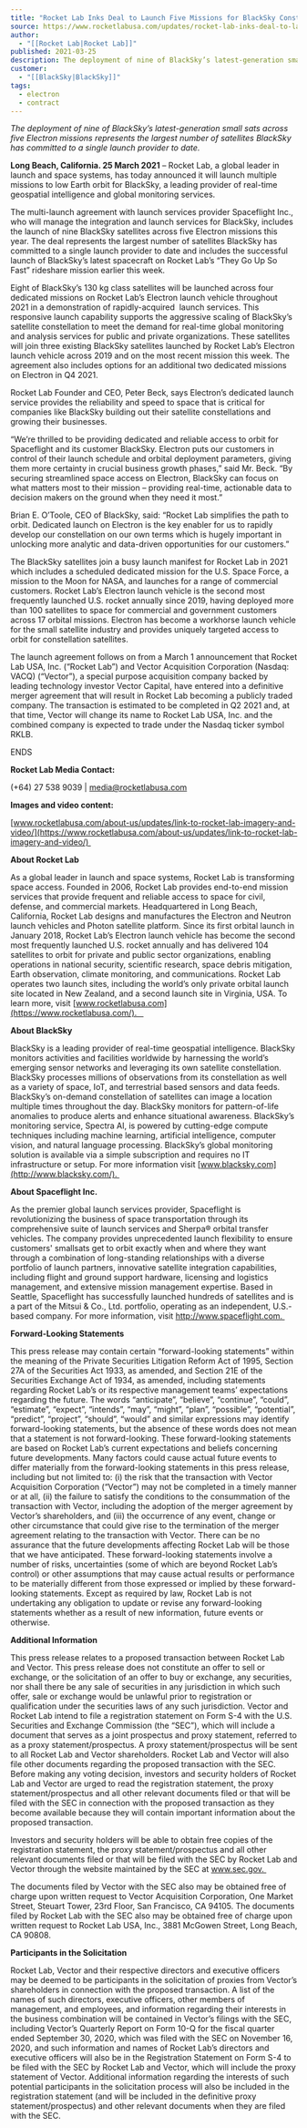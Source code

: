 ```yaml
---
title: "Rocket Lab Inks Deal to Launch Five Missions for BlackSky Constellation  "
source: https://www.rocketlabusa.com/updates/rocket-lab-inks-deal-to-launch-five-missions-for-blacksky-constellation/
author:
  - "[[Rocket Lab|Rocket Lab]]"
published: 2021-03-25
description: The deployment of nine of BlackSky’s latest-generation small sats across five Electron missions represents the largest number of satellites BlackSky has committed to a single launch provider to date.
customer:
  - "[[BlackSky|BlackSky]]"
tags:
  - electron
  - contract
---
```

*The deployment of nine of BlackSky’s latest-generation small sats across five Electron missions represents the largest number of satellites BlackSky has committed to a single launch provider to date.* 

**Long Beach, California. 25 March 2021** – Rocket Lab, a global leader in launch and space systems, has today announced it will launch multiple missions to low Earth orbit for BlackSky, a leading provider of real-time geospatial intelligence and global monitoring services. 

The multi-launch agreement with launch services provider Spaceflight Inc., who will manage the integration and launch services for BlackSky, includes the launch of nine BlackSky satellites across five Electron missions this year. The deal represents the largest number of satellites BlackSky has committed to a single launch provider to date and includes the successful launch of BlackSky’s latest spacecraft on Rocket Lab’s “They Go Up So Fast” rideshare mission earlier this week.  

Eight of BlackSky’s 130 kg class satellites will be launched across four dedicated missions on Rocket Lab’s Electron launch vehicle throughout 2021 in a demonstration of rapidly-acquired  launch services. This responsive launch capability supports the aggressive scaling of BlackSky’s satellite constellation to meet the demand for real-time global monitoring and analysis services for public and private organizations. These satellites will join three existing BlackSky satellites launched by Rocket Lab’s Electron launch vehicle across 2019 and on the most recent mission this week. The agreement also includes options for an additional two dedicated missions on Electron in Q4 2021.  

Rocket Lab Founder and CEO, Peter Beck, says Electron’s dedicated launch service provides the reliability and speed to space that is critical for companies like BlackSky building out their satellite constellations and growing their businesses. 

“We’re thrilled to be providing dedicated and reliable access to orbit for Spaceflight and its customer BlackSky. Electron puts our customers in control of their launch schedule and orbital deployment parameters, giving them more certainty in crucial business growth phases,” said Mr. Beck. “By securing streamlined space access on Electron, BlackSky can focus on what matters most to their mission – providing real-time, actionable data to decision makers on the ground when they need it most.” 

Brian E. O’Toole, CEO of BlackSky, said: “Rocket Lab simplifies the path to orbit. Dedicated launch on Electron is the key enabler for us to rapidly develop our constellation on our own terms which is hugely important in unlocking more analytic and data-driven opportunities for our customers.” 

The BlackSky satellites join a busy launch manifest for Rocket Lab in 2021 which includes a scheduled dedicated mission for the U.S. Space Force, a mission to the Moon for NASA, and launches for a range of commercial customers. Rocket Lab’s Electron launch vehicle is the second most frequently launched U.S. rocket annually since 2019, having deployed more than 100 satellites to space for commercial and government customers across 17 orbital missions. Electron has become a workhorse launch vehicle for the small satellite industry and provides uniquely targeted access to orbit for constellation satellites.   

The launch agreement follows on from a March 1 announcement that Rocket Lab USA, Inc. (“Rocket Lab”) and Vector Acquisition Corporation (Nasdaq: VACQ) (“Vector”), a special purpose acquisition company backed by leading technology investor Vector Capital, have entered into a definitive merger agreement that will result in Rocket Lab becoming a publicly traded company. The transaction is estimated to be completed in Q2 2021 and, at that time, Vector will change its name to Rocket Lab USA, Inc. and the combined company is expected to trade under the Nasdaq ticker symbol RKLB. 

ENDS 

**Rocket Lab Media Contact:** 

(+64) 27 538 9039 | media@rocketlabusa.com 

**Images and video content:** 

[www.rocketlabusa.com/about-us/updates/link-to-rocket-lab-imagery-and-video/](https://www.rocketlabusa.com/about-us/updates/link-to-rocket-lab-imagery-and-video/) 

**About Rocket Lab** 

As a global leader in launch and space systems, Rocket Lab is transforming space access. Founded in 2006, Rocket Lab provides end-to-end mission services that provide frequent and reliable access to space for civil, defense, and commercial markets. Headquartered in Long Beach, California, Rocket Lab designs and manufactures the Electron and Neutron launch vehicles and Photon satellite platform. Since its first orbital launch in January 2018, Rocket Lab’s Electron launch vehicle has become the second most frequently launched U.S. rocket annually and has delivered 104 satellites to orbit for private and public sector organizations, enabling operations in national security, scientific research, space debris mitigation, Earth observation, climate monitoring, and communications. Rocket Lab operates two launch sites, including the world’s only private orbital launch site located in New Zealand, and a second launch site in Virginia, USA. To learn more, visit [www.rocketlabusa.com](https://www.rocketlabusa.com/).   

**About BlackSky** 

BlackSky is a leading provider of real-time geospatial intelligence. BlackSky monitors activities and facilities worldwide by harnessing the world’s emerging sensor networks and leveraging its own satellite constellation. BlackSky processes millions of observations from its constellation as well as a variety of space, IoT, and terrestrial based sensors and data feeds. BlackSky’s on-demand constellation of satellites can image a location multiple times throughout the day. BlackSky monitors for pattern-of-life anomalies to produce alerts and enhance situational awareness. BlackSky’s monitoring service, Spectra AI, is powered by cutting-edge compute techniques including machine learning, artificial intelligence, computer vision, and natural language processing. BlackSky’s global monitoring solution is available via a simple subscription and requires no IT infrastructure or setup. For more information visit [www.blacksky.com](http://www.blacksky.com/). 

**About Spaceflight Inc.** 

As the premier global launch services provider, Spaceflight is revolutionizing the business of space transportation through its comprehensive suite of launch services and Sherpa® orbital transfer vehicles. The company provides unprecedented launch flexibility to ensure customers' smallsats get to orbit exactly when and where they want through a combination of long-standing relationships with a diverse portfolio of launch partners, innovative satellite integration capabilities, including flight and ground support hardware, licensing and logistics management, and extensive mission management expertise. Based in Seattle, Spaceflight has successfully launched hundreds of satellites and is a part of the Mitsui & Co., Ltd. portfolio, operating as an independent, U.S.-based company. For more information, visit http://www.spaceflight.com. 

**Forward-Looking Statements** 

This press release may contain certain “forward-looking statements” within the meaning of the Private Securities Litigation Reform Act of 1995, Section 27A of the Securities Act 1933, as amended, and Section 21E of the Securities Exchange Act of 1934, as amended, including statements regarding Rocket Lab’s or its respective management teams’ expectations regarding the future. The words “anticipate”, “believe”, “continue”, “could”, “estimate”, “expect”, “intends”, “may”, “might”, “plan”, “possible”, “potential”, “predict”, “project”, “should”, “would” and similar expressions may identify forward-looking statements, but the absence of these words does not mean that a statement is not forward-looking. These forward-looking statements are based on Rocket Lab’s current expectations and beliefs concerning future developments. Many factors could cause actual future events to differ materially from the forward-looking statements in this press release, including but not limited to: (i) the risk that the transaction with Vector Acquisition Corporation (“Vector”) may not be completed in a timely manner or at all, (ii) the failure to satisfy the conditions to the consummation of the transaction with Vector, including the adoption of the merger agreement by Vector’s shareholders, and (iii) the occurrence of any event, change or other circumstance that could give rise to the termination of the merger agreement relating to the transaction with Vector. There can be no assurance that the future developments affecting Rocket Lab will be those that we have anticipated. These forward-looking statements involve a number of risks, uncertainties (some of which are beyond Rocket Lab’s control) or other assumptions that may cause actual results or performance to be materially different from those expressed or implied by these forward-looking statements. Except as required by law, Rocket Lab is not undertaking any obligation to update or revise any forward-looking statements whether as a result of new information, future events or otherwise.  

**Additional Information** 

This press release relates to a proposed transaction between Rocket Lab and Vector. This press release does not constitute an offer to sell or exchange, or the solicitation of an offer to buy or exchange, any securities, nor shall there be any sale of securities in any jurisdiction in which such offer, sale or exchange would be unlawful prior to registration or qualification under the securities laws of any such jurisdiction. Vector and Rocket Lab intend to file a registration statement on Form S-4 with the U.S. Securities and Exchange Commission (the “SEC”), which will include a document that serves as a joint prospectus and proxy statement, referred to as a proxy statement/prospectus. A proxy statement/prospectus will be sent to all Rocket Lab and Vector shareholders. Rocket Lab and Vector will also file other documents regarding the proposed transaction with the SEC. Before making any voting decision, investors and security holders of Rocket Lab and Vector are urged to read the registration statement, the proxy statement/prospectus and all other relevant documents filed or that will be filed with the SEC in connection with the proposed transaction as they become available because they will contain important information about the proposed transaction. 

Investors and security holders will be able to obtain free copies of the registration statement, the proxy statement/prospectus and all other relevant documents filed or that will be filed with the SEC by Rocket Lab and Vector through the website maintained by the SEC at www.sec.gov. 

The documents filed by Vector with the SEC also may be obtained free of charge upon written request to Vector Acquisition Corporation, One Market Street, Steuart Tower, 23rd Floor, San Francisco, CA 94105. The documents filed by Rocket Lab with the SEC also may be obtained free of charge upon written request to Rocket Lab USA, Inc., 3881 McGowen Street, Long Beach, CA 90808. 

**Participants in the Solicitation** 

Rocket Lab, Vector and their respective directors and executive officers may be deemed to be participants in the solicitation of proxies from Vector’s shareholders in connection with the proposed transaction. A list of the names of such directors, executive officers, other members of management, and employees, and information regarding their interests in the business combination will be contained in Vector’s filings with the SEC, including Vector’s Quarterly Report on Form 10-Q for the fiscal quarter ended September 30, 2020, which was filed with the SEC on November 16, 2020, and such information and names of Rocket Lab’s directors and executive officers will also be in the Registration Statement on Form S-4 to be filed with the SEC by Rocket Lab and Vector, which will include the proxy statement of Vector. Additional information regarding the interests of such potential participants in the solicitation process will also be included in the registration statement (and will be included in the definitive proxy statement/prospectus) and other relevant documents when they are filed with the SEC.